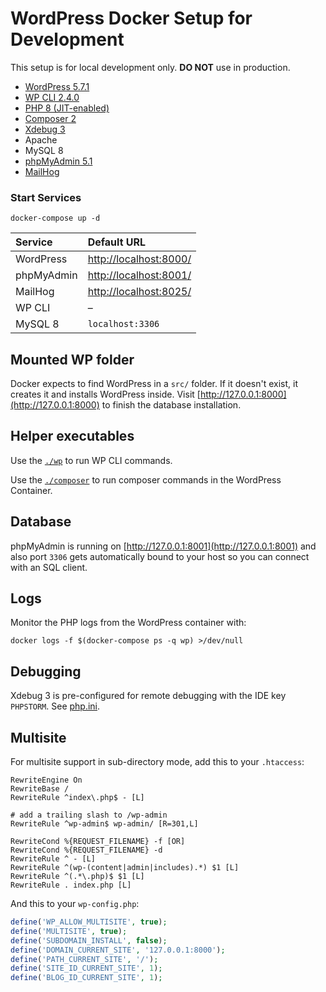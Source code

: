 # WordPress Docker Setup for Development

This setup is for local development only. **DO NOT** use in production.

- [WordPress 5.7.1](https://wordpress.org)
- [WP CLI 2.4.0](https://wp-cli.org/)
- [PHP 8 (JIT-enabled)](https://www.php.net/releases/8.0/en.php)
- [Composer 2](https://getcomposer.org)
- [Xdebug 3](https://xdebug.org)
- Apache
- MySQL 8
- [phpMyAdmin 5.1](https://www.phpmyadmin.net)
- [MailHog](https://github.com/mailhog/MailHog)

### Start Services

```
docker-compose up -d
```

| Service    | Default URL
|:-----------|:---------------------|
| WordPress  | [http://localhost:8000/](http://localhost:8000/) 
| phpMyAdmin | [http://localhost:8001/](http://localhost:8001/) 
| MailHog    | [http://localhost:8025/](http://localhost:8025/)
| WP CLI     | –
| MySQL 8    | `localhost:3306`

## Mounted WP folder
Docker expects to find WordPress in a `src/` folder. If it doesn't exist, it creates it and installs WordPress inside. Visit [http://127.0.0.1:8000](http://127.0.0.1:8000) to finish the database installation.

## Helper executables

Use the [`./wp`](wp) to run WP CLI commands.

Use the [`./composer`](composer) to run composer commands in the WordPress Container.

## Database

phpMyAdmin is running on [http://127.0.0.1:8001](http://127.0.0.1:8001) and also port `3306` gets automatically bound to your host so you can connect with an SQL client.

## Logs

Monitor the PHP logs from the WordPress container with:

```
docker logs -f $(docker-compose ps -q wp) >/dev/null
```

## Debugging

Xdebug 3 is pre-configured for remote debugging with the IDE key `PHPSTORM`. See [php.ini](dockerenv/php.ini).

## Multisite

For multisite support in sub-directory mode, add this to your `.htaccess`:

```
RewriteEngine On
RewriteBase /
RewriteRule ^index\.php$ - [L]

# add a trailing slash to /wp-admin
RewriteRule ^wp-admin$ wp-admin/ [R=301,L]

RewriteCond %{REQUEST_FILENAME} -f [OR]
RewriteCond %{REQUEST_FILENAME} -d
RewriteRule ^ - [L]
RewriteRule ^(wp-(content|admin|includes).*) $1 [L]
RewriteRule ^(.*\.php)$ $1 [L]
RewriteRule . index.php [L]
```

And this to your `wp-config.php`:

```php
define('WP_ALLOW_MULTISITE', true);
define('MULTISITE', true);
define('SUBDOMAIN_INSTALL', false);
define('DOMAIN_CURRENT_SITE', '127.0.0.1:8000');
define('PATH_CURRENT_SITE', '/');
define('SITE_ID_CURRENT_SITE', 1);
define('BLOG_ID_CURRENT_SITE', 1);
```
